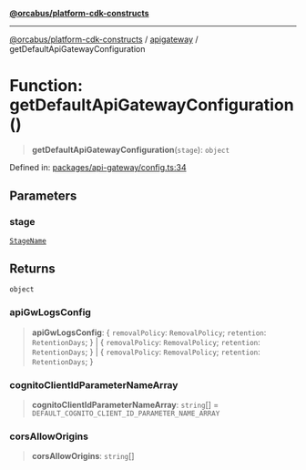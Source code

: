 [**@orcabus/platform-cdk-constructs**](../../../../README.md)

***

[@orcabus/platform-cdk-constructs](../../../../README.md) / [apigateway](../README.md) / getDefaultApiGatewayConfiguration

# Function: getDefaultApiGatewayConfiguration()

> **getDefaultApiGatewayConfiguration**(`stage`): `object`

Defined in: [packages/api-gateway/config.ts:34](https://github.com/OrcaBus/platform-cdk-constructs/blob/eb710b2f105d22a64c8abea3b2245773c2378377/packages/api-gateway/config.ts#L34)

## Parameters

### stage

[`StageName`](../../utils/type-aliases/StageName.md)

## Returns

`object`

### apiGwLogsConfig

> **apiGwLogsConfig**: \{ `removalPolicy`: `RemovalPolicy`; `retention`: `RetentionDays`; \} \| \{ `removalPolicy`: `RemovalPolicy`; `retention`: `RetentionDays`; \} \| \{ `removalPolicy`: `RemovalPolicy`; `retention`: `RetentionDays`; \}

### cognitoClientIdParameterNameArray

> **cognitoClientIdParameterNameArray**: `string`[] = `DEFAULT_COGNITO_CLIENT_ID_PARAMETER_NAME_ARRAY`

### corsAllowOrigins

> **corsAllowOrigins**: `string`[]
